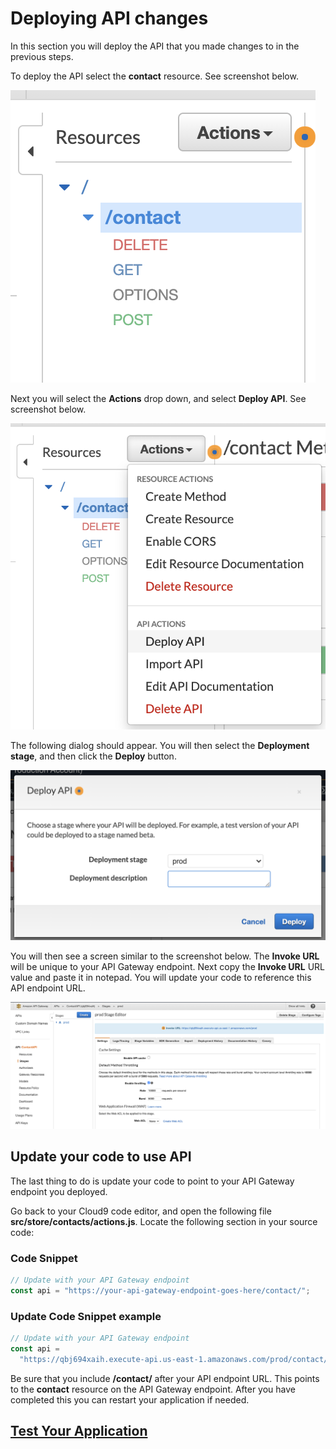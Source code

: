 # Deploying API changes

In this section you will deploy the API that you made changes to in the previous steps.

To deploy the API select the **contact** resource. See screenshot below.

![npm run](../docs/images/api-gateway/api-10.png)

Next you will select the **Actions** drop down, and select **Deploy API**. See screenshot below.

![npm run](../docs/images/api-gateway/api-11.png)

The following dialog should appear. You will then select the **Deployment stage**, and then click the **Deploy** button.

![npm run](../docs/images/api-gateway/api-12.png)

You will then see a screen similar to the screenshot below. The **Invoke URL** will be unique to your API Gateway endpoint. Next copy the **Invoke URL** URL value and paste it in notepad. You will update your code to reference this API endpoint URL.

![npm run](../docs/images/api-gateway/api-13.png)

## Update your code to use API

The last thing to do is update your code to point to your API Gateway endpoint you deployed.

Go back to your Cloud9 code editor, and open the following file **src/store/contacts/actions.js**. Locate the following section in your source code:

### Code Snippet

```js
// Update with your API Gateway endpoint
const api = "https://your-api-gateway-endpoint-goes-here/contact/";
```

### Update Code Snippet example

```js
// Update with your API Gateway endpoint
const api =
  "https://qbj694xaih.execute-api.us-east-1.amazonaws.com/prod/contact/";
```

Be sure that you include **/contact/** after your API endpoint URL. This points to the **contact** resource on the API Gateway endpoint. After you have completed this you can restart your application if needed.

## [Test Your Application](Testing.md)
